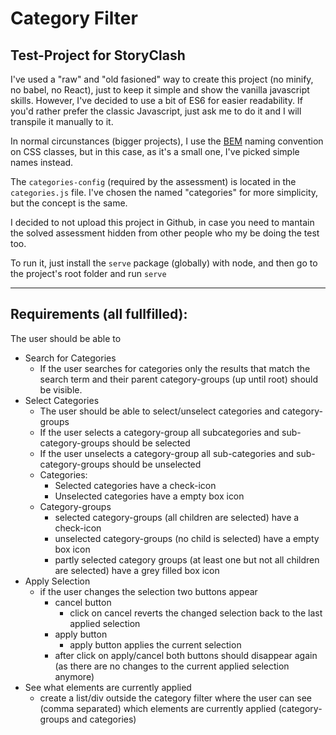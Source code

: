 # Category Filter

## Test-Project for StoryClash

I've used a "raw" and "old fasioned" way to create this project (no minify, no babel, no React), just to keep it simple and show the vanilla javascript skills. However, I've decided to use a bit of ES6 for easier readability. If you'd rather prefer the classic Javascript, just ask me to do it and I will transpile it manually to it.

In normal circunstances (bigger projects), I use the [BEM](http://getbem.com/naming/) naming convention on CSS classes, but in this case, as it's a small one, I've picked simple names instead.

The `categories-config` (required by the assessment) is located in the `categories.js` file. I've chosen the named "categories" for more simplicity, but the concept is the same.

I decided to not upload this project in Github, in case you need to mantain the solved assessment hidden from other people who my be doing the test too.

To run it, just install the `serve` package (globally) with node, and then go to the project's root folder and run `serve`

---

## Requirements (all fullfilled):

The user should be able to

- Search for Categories
  - If the user searches for categories only the results that match the search term and their parent category-groups (up until root) should be visible.
- Select Categories
  - The user should be able to select/unselect categories and category-groups
  - If the user selects a category-group all subcategories and sub-category-groups should be selected
  - If the user unselects a category-group all sub-categories and sub-category-groups should be unselected
  - Categories:
    - Selected categories have a check-icon
    - Unselected categories have a empty box icon
  - Category-groups
    - selected category-groups (all children are selected) have a check-icon
    - unselected category-groups (no child is selected) have a empty box icon
    - partly selected category groups (at least one but not all children are selected) have a grey filled box icon
- Apply Selection
  - if the user changes the selection two buttons appear
    - cancel button
      - click on cancel reverts the changed selection back to the last applied selection
    - apply button
      - apply button applies the current selection
    - after click on apply/cancel both buttons should disappear again (as there are no changes to the current applied selection anymore)
- See what elements are currently applied
  - create a list/div outside the category filter where the user can see (comma separated) which elements are currently applied (category-groups and categories)
